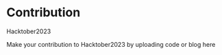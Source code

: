 # Contribution
Hacktober2023


Make your contribution to Hacktober2023 by uploading code or blog here


